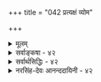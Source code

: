 +++
title = "042 प्रत्यक्षं व्योम"

+++
<details><summary>मूलम्</summary>

प्रत्यक्षं व्योम नीलं नभ इति हि मतिश्चक्षुषैवास्मदादेः कूपोऽसौ रन्ध्रमेतत्पतति खग इहेत्यादिधीश्चात्र मानम् ।  
आधारोऽत्रातपादिर्यदि भवति कथं तस्य चेहेति बोधस्तस्यांशैश्चेत् त्र्यणौ तच्छिथिलगति न च व्योमवागातपादौ ॥ ४२ ॥
</details>

<details><summary>सर्वाङ्कषा - ४२</summary>

T 

I 

एवं क्रमेणाहंकारिकाणां मध्ये सात्त्विकाहंकारिकाणामिन्द्रियाणां परीक्षानन्तरं तामसाहंकारिकस्य शब्दतन्मात्रस्य परीक्षायां प्रसक्तायामपि, तस्यातीन्द्रियत्वेन श्रुत्यैव सिद्धेः पूर्वमेव प्रतिपादितत्वात् (श्लो. 11) तत्राधिकविचाराभावात्, तदनन्तरप्राप्तमाकाशं परीचिक्षिषुः, प्रथमं तत्र प्रमाणमाह - प्रत्यक्षमित्यादिना । **व्योम** = आकाशंम् **प्रत्यक्षम्** = प्रत्यक्षविषयः इति प्रतिज्ञा । तत्र हेतु : - **हि** = यस्मात् नीलं नभः इति मतिः अस्मदादेः चक्षुषैव सिद्धा, अतः व्योम प्रत्यक्षम् इत्यन्वयः । अत्यन्तदूरवर्तिन्याकाशे 'नीलं नभः' इति प्रतीतिः भ्रान्तिः स्यात्, समीपस्थे आकाशे तथा प्रतीतेरभावादित्यत आहकूप इत्यादि । 'असौ कूपः ' इति अन्तरालदेशं निर्दिश्य वदन्ति । एवम् एतत् रन्ध्रम्' इति सूचीरन्धादौ व्यपदिशन्ति । किञ्च दूरे 'खगः इह **पतति'** = डयते इति प्रयुज्यते । अत्र सर्वत्र कूपरन्धेहपदानामाकाशमेवार्थः । इदं सर्वं चाक्षुषमेव, चक्षुरन्वयव्यतिरेकानुविधानात् । अतः - इत्यादिधीश्च **अत्र** = आकाशस्य चाक्षुषप्रत्यक्षत्वे **मानम्** =प्रमाणम् । ननु 'नीलं नभः' इति प्रतीत्या नीलरूपसिद्धावपि, कूपादौ नीलरूपस्याभानात् कथं कूपादीनां चाक्षुषत्वम्, रूपशून्यत्वादिति चेत्, समनन्तरश्लोके विचार्यते इदम् । सूर्यातपादेरेव तथा निर्देशः, तदन्वयव्यतिरेकानुविधानस्यापि सत्त्वादित्यनूद्य दूषयतिआधार इत्यादिना । **अन्न** = उक्तप्रतीतिषु आधार **:** = इहेत्यादिना निर्दिश्यमानः पदार्थः आतपादिः यदि, तर्हि तस्य **च** = तस्याप्यातपस्य 'इह' इति बोधः कथं **भवति** = 'इह सूर्यातपः' इत्यपि प्रतीतिर्दृश्यते । अत्र सूर्यातपस्याप्याधारतया निर्दिश्यमानः 'इह' इत्यत्रेदंपदार्थः कः ? न हि स्वस्य स्वाधारत्वसंभवः, एकस्यैवाधाराधेयभावासंभवात् । शङ्कते - **तस्य** = आतपस्य **अंशैः** = अवयवैः **चेत्** = इहेति निर्देश इति यदि, समाधत्ते - त्र्यणावित्यादि । **तत्** = एवं कथनंं त्र्यणौ **शिथिलगति** = क्षीणप्रक्रियं भवति । 'इह तन्तुषु पटो दृश्यते' इत्यादिव्यवहारात्, अवयविनः अवयवा एव मुख्याधारभूताः । अवयविनः अतिरिक्तत्वे अनतिरिक्तत्वे वा व्यवहारः समानः । अतः अवयविनाम् अवयवा एव मुख्याधाराः । देशस्तु दिगुपाधितया आधारतया व्यपदिश्यते, कालवत् । न च सिद्धान्ते दिशोऽतिरिक्ततयानङ्गीकारात् कथमिदमुच्यत इति वाच्यम्; अतिरिक्ताया दिशोऽनङ्गीकारेऽपि, यस्य तादृशव्यवहारनियामकत्वम्, 



[[88]]

[आकाशाप्रत्यक्षत्वनिरासः ] 

43. 

रूपस्पर्शोज्झितत्वात् न भवति गगनं दर्शनस्पर्शनार्हं 

घ्राणश्रोत्रे रसज्ञाऽप्यवगमयति न द्रव्यम्, अन्यत्त्वबाह्यम् । 

तस्य भूतलादिरूपोपाधिः भविष्यति । अधिकं तु तत्प्रकरणे वक्ष्यते । अतः सर्वाधारः काल इतिवत् दिगपि सर्वाधारा । भूतलादिदेशास्तु दिगुपाधिभूताः, कालस्य सूर्यपरिस्पन्दादिवत् । अतः 'इह आतपः' इत्यत्र आतपाधारतया आतपावयवा एव ' इह' इति निर्दिश्यन्त इति चेत्, आतपत्र्यणुकपर्यन्तमेवं वक्तुं शक्यम् । त्र्यणुकस्य तु आधारतया द्व्यणुको निर्देष्टव्यः । द्व्यणुके महत्त्वाभावेनाप्रत्यक्षत्वात् 'इह' इति निर्देशः न हि संभवति । अतः आतपः न 'इह' पदस्यार्थः । अभ्युपगम्येदमुक्तम् । वस्तुतस्तु - न च आतपादौ **व्योमवाक्** =आकाशब्दः युज्यते । न ह्यनयोः पदयोः पर्यायता कस्यापीष्टा । चक्षुरुन्मीलनसमनन्तरमेव पुरतः आकाशः दृश्यत एव सर्वस्यापि । कूपादिशब्दा अपि अन्तरालप्रदेशमेव वदन्ति । न च पृथिवीभागाभाव एव कूपपदार्थः, भावरूपतयैव सर्वैर्व्यवहारात् । आकाशस्याभावरूपता त्वनुपदं निरस्यते । अतः आकाशः प्रत्यक्षसिद्धः ॥ 

इदमत्र चिन्त्यम् - 'इह कूपो दृश्यते' 'इहाकाशे खगो डयते' इत्यादिव्यवहारे 'इह' शब्दस्यार्थः कः ? ' इह' इत्यस्य पुरोदेशोऽर्थः इति सर्वोऽपि जानाति । तर्हि पुरोदेशपदार्थः कः ? सिद्धान्ते आकाशपदार्थस्य सावयवत्वात्, आकाशावयवा एव 'इह' शब्दस्यार्थो वक्तव्यः । अन्तिमः ' इह' शब्दार्थः आकाशत्र्यणुको वक्तव्यः । ' इह आकाशत्र्यणुकः' इति कथने 'इह' शब्दार्थः कः ? अवयवधारायाः त्र्यणुके विश्रान्त्यङ्गीकारात्, त्र्यणुकस्यावयवाभावात् इहेति कस्य निर्देशः ? अत एतादृशा आक्षेपास्सर्वत्र समाः । इदं सर्वम् आचार्यवर्याणां वैभवप्रदर्शनमात्रपरं शिष्यबुद्धिश्रद्धादिदाढ्यर्थमिति मन्तव्यम् । अतः 'इह' इति सूर्यालोकावच्छिन्नः पुरोभाग एव कथ्यत इति स्वरसम् । अधिकं 64 श्लोके द्रष्टव्यम् ॥ ४२ ॥
</details>


<details><summary>सर्वार्थसिद्धिः - ४२</summary>

इन्द्रियचिन्तानन्तरं भूतचिन्ताप्राप्तौ प्रथममाकाशे चार्वाकैरपि संमन्तव्यं प्रमाणविशेषं पुरस्करोति - प्रत्यक्षमिति ॥ कथमित्यत्राह - नीलमिति । धूम्रादेरुपक्षणमेतत् । आरोपितं नभसि तलत्वादिवन्मलिनत्वादिकमिति चेत् - असावारोपश्चाक्षुषोऽन्यो वा ? आद्येऽधिष्ठानमपि चाक्षुषमेष्टव्यम्, अन्यथाऽतिप्रसङ्गात् । द्वितीयस्त्वसंभवी, निमीलिताक्षस्य तादृशारोपादृष्टेः । अत एव अनुमिते नभसि नैल्यारोप इत्यपि निरस्तम् । न च नीलं नभ इति धीरेव नास्ति विश्वविसंवादात् । नाप्यसावचाक्षुषः, अस्मदादिचक्षुर्व्यापारानुविधानात् । नभसि विततानां पार्थिवावयवानां कृष्णगुणमात्रं चक्षुषा गृह्यत इति चेन्न, नीलं नभ इति धर्मिपर्यन्तबुद्धेः, गुणिलिङ्गत्वाच्चात्र नीलादिशब्दनाम् ; एतेन नीलरूपस्मृतिप्रमोषोऽयमिति पक्षोऽपि निरस्तः । ननु नभसि स्वतो नैल्याभावात् पञ्चीकृतेऽप्यस्मिन्नैल्यस्य पार्थिवांशमात्रनिष्ठत्वात् तस्मिन्नेवांशे स्यादसौ चाक्षुषधीः । मैवम् ; तस्य नभश्शब्दार्थत्वायोगात् । नीलपटन्यायस्य चात्र ग्राह्यत्वात् बालातपसन्निधावरुणं नभ इत्यादिबुद्धेः । तत्राप्यरुणातपग्रहणमात्रमिति चेत् ; कस्तर्हि तत्र नभश्शब्दार्थः ? न ह्यनेकार्थोऽयं शब्दः, अनुवृत्तमनतिप्रसङ्गि च निमित्तं दुर्लभम्; पृथिव्यूर्ध्वत्वादेस्तथात्वाभावात् । चन्द्रिकादिविशेषानादरेण विरलावस्थितद्रव्यमात्रं नभ इति चेन्न ; वियति विरला चन्द्रिकेत्यादिपृथग्व्यपदेशात् । वैरल्यदर्शनमपि नभःप्रत्यक्षतामन्तरेण न घटते । तत्तन्मध्यप्रदेशानां तैस्तैरस्पृष्टता हि विरलता ; तथा च मध्यदेशभूतं नभः प्रत्यक्षम् ; परस्परासंयोगमात्रं वैरल्यमिति चेन्न ; भिन्नकालेषु गुणादिषु च विरलधीप्रसङ्गात् । वर्तमानानामासन्नदेशस्थानां द्रव्याणामसंयोगो विरलतेति चेन्न । चन्द्रिकादिष्वसंयुक्ततेजःकणानामासन्नदेशतया नभस एव ग्राह्यत्वात् । विरलविरलतरादिबुद्धौ असंयोगाविशेषे मध्यदेशाल्पत्वभूयस्त्वग्रहणमन्तरेण का गतिः ? दूरदूरतरादिस्थितिरिति चेत् तथाऽपि दूरासन्नदेशतया नभः प्रत्यक्षमेव । दिशस्तत्र देशत्वं स्यादिति चेत्, न, उपाध्यतिरेकिण्यामपि तस्यां प्रत्यक्षत्वस्य नभस्समानचर्चत्वात् । दीर्घेण ह्रस्वेन च स्पष्टुं योग्यत्वमेव दूरत्वमासन्नत्वं च । अतो नात्र प्रदेशबुद्ध्यपेक्षेति चेन्न ; तयोस्तत्तत्स्वरूपत्वेऽतिप्रसङ्गात् । अतिरेके तु देशविशेषस्थित्युपलम्भमन्तरेण तदसिद्धेः । अत्र चाक्षुषमेवोपलम्भान्तरमप्युदाहरति - कूपोऽसाविति । कूपरन्ध्रादयो हि तत्तद्देशविशेषतया सर्वलोकप्रत्यक्षसिद्धाः । आवरणाभावमात्रं तु निरसिष्यते । पत्रिणश्च पतनदेशतया नभः प्रत्यक्षयामः ; तत्र इहप्रत्ययस्यान्यथासिद्धिमाशङ्कते - आधार इति । इहेति प्रतीयमानत्वमात्रमिहाधारत्वम् । परिहरति - कथमिति । इह नभस्यातपादिरिति व्यतिरेकनिर्देशान्नातपादिरिहशब्दार्थः स्यादिति भावः । अत्रोदयनाद्युक्तमाशङ्कते - तस्यांशैरिति । आतपाद्यंशांस्तदाधारीकृत्येत्यर्थः । दूषयति - त्र्यणाविति । परैस्त्र्यणुकानाम-प्रत्यक्षद्व्यणुकाश्रितत्वस्वीकारादंशैरिह प्रतीतिनिर्वाहस्तत्र कुण्ठित इत्यर्थः । माभूत्स्वांशैः त्र्यणुकानामिहेति धीः, त्र्यणुकसमुदायमिहेति निर्दिश्य प्रत्येकं तदाधेयतयोपचर्यतामित्यत्र क्लिष्टगतौ लोकव्यवहारं प्रतिपक्षयति - न चेति । इह नभसि त्र्यणुकम्, इह व्योम्न्यातपः इत्यादिव्यवहारे त्र्यणुकतत्समुदायादिव्यतिरिक्ते कुत्रचिन्नभःपर्यायाणां प्रयोगः प्रसिद्धः । सर्वलोकप्रतीतिव्यवहारोल्लङ्घनं तु सर्वसंक्षोभकं साहसमिति भावः । चश्शङ्काद्योतकोऽवधारणार्थो वा ॥ ४२ ॥
</details>


<details><summary>नरसिंह-देवः आनन्ददायिनी - ४२</summary>

अवसरसंगतिं दर्शयति - इन्द्रियेति । भूतोत्पत्तिक्रमे आकाशस्य प्राथम्यात्(प्राधान्यादाकाशस्य) तन्निरूपणे कर्तव्ये तत्र निरूपणस्य लक्षणप्रमाणाधीनत्वात् घर्मिसाधकं प्रमाणमाहेत्यर्थः । चार्वाकैरपीति - तस्य प्रत्यक्षमात्र(क्षेत्र) प्रमाणवादित्वादिति भावः । तलत्वं(कठिन)कार्यदेशत्वम् । अन्यथेति - अधिष्ठानस्य चाक्षुषत्वाभावेऽपि चाक्षुषरूपाद्यारोपे ह्या(रोपआ)त्मादावपि तथाऽऽरोपप्रसङ्गादिति भावः । असंभवीति - चक्षुर्व्यापारनिरपेक्षो न सम्भवतीत्यर्थः । तदवोपपादयति - निमीलितेति । अत एवेति - अचाक्षुषे चाक्षुषारोपासम्भवादित्यर्थः । किञ्च नीलधियो गुणमात्रविषयत्वे तदधीनव्यवहारस्यापि तन्मात्रविषयत्वान्नीलशब्दस्य नैल्यमात्रविषयस्य नीलं नभ इति क्लीबतां न स्यादित्याह - गुणिलिङ्गत्वाच्चेति । एतेनेति - धर्मिपर्यन्तधी(न्तत्व)दर्शनात् गुणिलिङ्गत्वाच्च नीलादिशब्दानामित्यनेनेत्यर्थः । स्मृतिप्रमोषः - तत्तानवगाहिस्मृतिः । ननु तर्हि स्वतोऽपि नीलरूपस्य विरहात् कथं नीलं नभ इति प्रतीतिस्स्यात् इत्यत्राह - नीलपटन्यायस्येति । स्वतोऽभावेऽपि पार्थिवसम्बन्धात्तथा धीरित्यर्थः । ननु रूपशून्यस्य कथमन्यरूपसम्बन्धेनाऽपि चाक्षुषरूपारोपाधिष्ठानत्वमतिप्रसङ्गादित्यत्राह - बालातपेति । अतिप्रसङ्गस्त्वनुभवबलाद्वार्य इति भावः । नन्वत्रान्य एव नभश्शब्दार्थ इत्यत्राह - न ह्यनेकार्थोऽयमिति । नन्वेकप्रवृत्तिनिमित्तत्वे न नानार्थत्वदोष इत्यत्राह - अनुवृत्तमिति । पृथिव्यूर्ध्वत्वादेरिति । पक्षितरण्यादिगतत्वेनातिप्रसक्तस्य प्रवृत्तिनिमित्तत्वायोगादित्यर्थः; ननु विरलसंस्थानश्चन्द्रिकावयवसङ्घोनभश्शब्दार्थः । वियति विरला चन्द्रिकेति प्रतीतिस्तु वने वृक्षप्रतीतिन्यायेन स्यादित्यत्राह - वैरल्यदर्शनमपीति । वैरल्यस्यैव नभश्शब्दार्थपर्यवसानादिति भावः । ननु संयोगाभाव एव वैरल्यमिति न (भावरूप) नभस्सापेक्षत्वमिति शङ्कते - परस्परेति । भिन्नकालेष्विति । तत्र संयोगाभावस्य सत्त्वादिति भावः । चन्द्रिकादिष्वपि तत्रासन्नदेशः पृथिव्यादिर्न भवतीति नभ एव स देशस्स्यादिति भावः । नन्वस्तु देशस्तत्र नभः; तथाऽपि तद्ग्रहो मास्त्वित्यत्राह - विरलविरलतरेति । अभावे भूयस्त्वाल्पत्वरूपतरतमभावानां स्वतोऽसंभवादिति भावः । ननु संयोगरहितावयवानां दूरदूरतरादिस्थितिरेव संयोगाभावे तारतम्यमिति शङ्कते - दूरदूरतरादीति । ननु दिगेव तत्र देशः स्यादित्याशङ्कते - दिश इति । तत्र किं दिगुपाधिरेव देशस्स्यात् उत तदतिरिक्ता दिगिति विकल्पमभिप्रेत्य तत्राद्ये वियति चन्द्रातपादिवैरल्ये पृथिव्यादीनामुपाधीनामसंभवाद्दिगुपाधिर्देशो न संभवतीति मत्वा द्वितीयं दूषयति - उपाध्यतिरेकिण्यामिति । रूपशून्यतया समानन्यायत्वादित्यर्थः । दीर्घेणेति - दण्डादिनेत्यर्थः । तयोरिति - तथा च देशविशेषज्ञानपूर्वकप्रतीत्या तदतिरिक्ततद्योग्यत्वेन किमिति भावः । नन्वावरणाभावमात्रत्वाद्रन्ध्रस्य न तत्प्रत्यक्षसाधकमित्यत्राह - आवरणाभावमात्रमिति । पतनदेशतयेति - इह विहगः पततीति पतनाधारतयेत्यर्थः । नन्वातपादेः कथमाधारत्वम्? वैरल्यात्; अन्यथा तत्र क्षिप्तपाषाणादेः पतनाभावप्रसङ्गात् इत्यत्राह - इहेति । कुण्ठित इति - द्व्यणुकानामिहेति प्रत्यक्षविषयत्वासंभवादिति भावः । द्व्यणुकसमुदायातपादिष्वाकाशव्यवहारादर्शनात् प्रत्युत भेदव्यवहारात् तत्र विशेषस्यादृष्टचरत्वात् दृष्टविलक्षणातपादिकल्पने तस्यैवाकाशत्वमित्याह - इह नभसीति । अन्यथा घटादिकमपि पटादिधीगोचर इति साहसेन सर्व(लोक)व्यवस्थोच्छेदप्रसङ्ग इति प्रतीतिव्यवहारौ नातिलङ्घ्यावित्याह - सर्वलोकप्रतीतीति ॥ ४२ ॥
</details>
